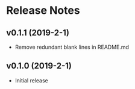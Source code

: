 # Release Notes

## v0.1.1 (2019-2-1)
* Remove redundant blank lines in README.md

## v0.1.0 (2019-2-1)
* Initial release
